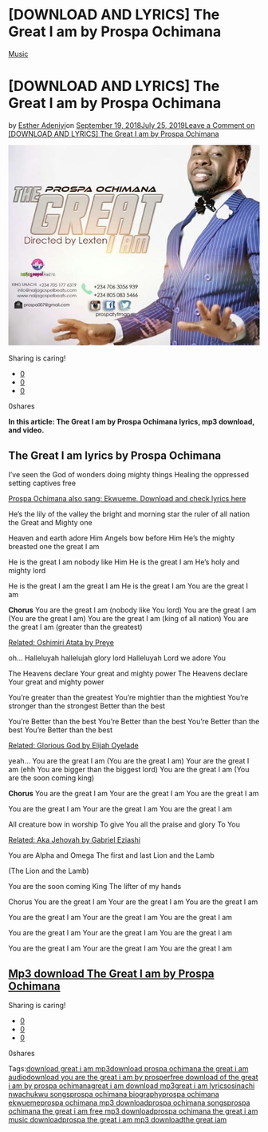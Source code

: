 # [DOWNLOAD AND LYRICS] The Great I am by Prospa Ochimana

[Music](https://estheradeniyi.com/category/music/)
# [DOWNLOAD AND LYRICS] The Great I am by Prospa Ochimana

by [Esther Adeniyi](https://estheradeniyi.com/author/esther-adeniyi/)on [September 19, 2018July 25, 2019](https://estheradeniyi.com/the-great-i-am-by-prospa-ochimana/)[Leave a Comment on [DOWNLOAD AND LYRICS] The Great I am by Prospa Ochimana](https://estheradeniyi.com/the-great-i-am-by-prospa-ochimana/#respond)

![The great I am by Prospa Ochimana](images\The-great-I-am-by-Prospa-Ochimana.jpg)

Sharing is caring!

- [0](https://www.facebook.com/sharer/sharer.php?u=https%3A%2F%2Festheradeniyi.com%2Fthe-great-i-am-by-prospa-ochimana%2F&amp;t=%5BDOWNLOAD%20AND%20LYRICS%5D%20The%20Great%20I%20am%20by%20Prospa%20Ochimana)
- [0](https://twitter.com/intent/tweet?text=%5BDOWNLOAD%20AND%20LYRICS%5D%20The%20Great%20I%20am%20by%20Prospa%20Ochimana&amp;url=https%3A%2F%2Festheradeniyi.com%2Fthe-great-i-am-by-prospa-ochimana%2F)
- [0](#)

0shares

**In this article: The Great I am by Prospa Ochimana lyrics, mp3 download, and video.**

## The Great I am lyrics by Prospa Ochimana

I&#x2019;ve seen the God of wonders
 doing mighty things
 Healing the oppressed
 setting captives free

[Prospa Ochimana also sang: Ekwueme. Download and check lyrics here](https://estheradeniyi.com/download-ekwueme-by-prospa-ochimana-lyrics/)

He&#x2019;s the lily of the valley
 the bright and morning star
 the ruler of all nation
 the Great and Mighty one

Heaven and earth adore Him
 Angels bow before Him
 He&#x2019;s the mighty breasted one
 the great I am

He is the great I am
 nobody like Him
 He is the great I am
 He&#x2019;s holy and mighty lord

He is the great I am
 the great I am
 He is the great I am
 You are the great I am

**Chorus**
 You are the great I am (nobody like You lord)
 You are the great I am (You are the great I am)
 You are the great I am (king of all nation)
 You are the great I am (greater than the greatest)

[Related: Oshimiri Atata by Preye](https://estheradeniyi.com/oshimiri-atata-by-preye-odede/)

oh&#x2026;
 Halleluyah hallelujah glory lord
 Halleluyah Lord we adore You

The Heavens declare Your great and mighty power
 The Heavens declare Your great and mighty power

You&#x2019;re greater than the greatest
 You&#x2019;re mightier than the mightiest
 You&#x2019;re stronger than the strongest
 Better than the best

You&#x2019;re Better than the best
 You&#x2019;re Better than the best
 You&#x2019;re Better than the best
 You&#x2019;re Better than the best

[Related: Glorious God by Elijah Oyelade](https://estheradeniyi.com/glorious-god-elijah-oyelade/)

yeah&#x2026;
 You are the great I am (You are the great I am)
 Your are the great I am (ehh You are bigger than the biggest lord)
 You are the great I am (You are the soon coming king)

**Chorus**
 You are the great I am
 Your are the great I am
 You are the great I am

You are the great I am
 Your are the great I am
 You are the great I am

All creature bow in worship
 To give You all the praise and glory
 To You

[Related: Aka Jehovah by Gabriel Eziashi](https://estheradeniyi.com/aka-jehovah/)

You are Alpha and Omega
 The first and last
 Lion and the Lamb

(The Lion and the Lamb)

You are the soon coming King
 The lifter of my hands

Chorus
 You are the great I am
 Your are the great I am
 You are the great I am

You are the great I am
 Your are the great I am
 You are the great I am

You are the great I am
 Your are the great I am
 You are the great I am

You are the great I am
 Your are the great I am
 You are the great I am

## [Mp3 download The Great I am by Prospa Ochimana](https://gospelsongsng.com/the-great-i-am-download-and-lyrics-prospa-ochimana/)

Sharing is caring!

- [0](https://www.facebook.com/sharer/sharer.php?u=https%3A%2F%2Festheradeniyi.com%2Fthe-great-i-am-by-prospa-ochimana%2F&amp;t=%5BDOWNLOAD%20AND%20LYRICS%5D%20The%20Great%20I%20am%20by%20Prospa%20Ochimana)
- [0](https://twitter.com/intent/tweet?text=%5BDOWNLOAD%20AND%20LYRICS%5D%20The%20Great%20I%20am%20by%20Prospa%20Ochimana&amp;url=https%3A%2F%2Festheradeniyi.com%2Fthe-great-i-am-by-prospa-ochimana%2F)
- [0](#)

0shares

Tags:[download great i am mp3](https://estheradeniyi.com/tag/download-great-i-am-mp3/)[download prospa ochimana the great i am audio](https://estheradeniyi.com/tag/download-prospa-ochimana-the-great-i-am-audio/)[download you are the great i am by prosper](https://estheradeniyi.com/tag/download-you-are-the-great-i-am-by-prosper/)[free download of the great i am by prospa ochimana](https://estheradeniyi.com/tag/free-download-of-the-great-i-am-by-prospa-ochimana/)[great i am download mp3](https://estheradeniyi.com/tag/great-i-am-download-mp3/)[great i am lyrics](https://estheradeniyi.com/tag/great-i-am-lyrics/)[osinachi nwachukwu songs](https://estheradeniyi.com/tag/osinachi-nwachukwu-songs/)[prospa ochimana biography](https://estheradeniyi.com/tag/prospa-ochimana-biography/)[prospa ochimana ekwueme](https://estheradeniyi.com/tag/prospa-ochimana-ekwueme/)[prospa ochimana mp3 download](https://estheradeniyi.com/tag/prospa-ochimana-mp3-download/)[prospa ochimana songs](https://estheradeniyi.com/tag/prospa-ochimana-songs/)[prospa ochimana the great i am free mp3 download](https://estheradeniyi.com/tag/prospa-ochimana-the-great-i-am-free-mp3-download/)[prospa ochimana the great i am music download](https://estheradeniyi.com/tag/prospa-ochimana-the-great-i-am-music-download/)[prospa the great i am mp3 download](https://estheradeniyi.com/tag/prospa-the-great-i-am-mp3-download/)[the great iam](https://estheradeniyi.com/tag/the-great-iam/)